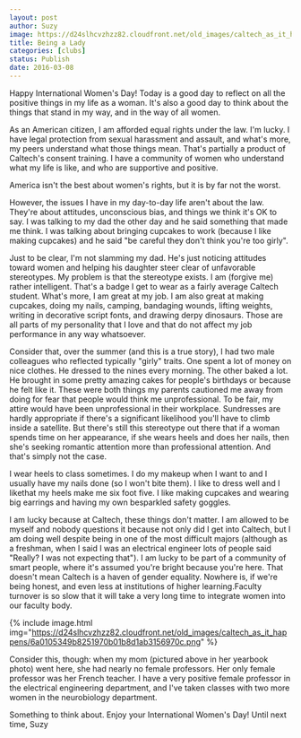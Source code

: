 ```yaml
---
layout: post
author: Suzy
image: https://d24slhcvzhzz82.cloudfront.net/old_images/caltech_as_it_happens/6a0105349b8251970b01b7c820d5d5970b.jpg
title: Being a Lady 
categories: [clubs]
status: Publish
date: 2016-03-08
---
```


Happy International Women's Day!
Today is a good day to reflect on all the positive things in my life as a woman. It's also a good day to think about the things that stand in my way, and in the way of all women.

As an American citizen, I am afforded equal rights under the law. I'm lucky. I have legal protection from sexual harassment and assault, and what's more, my peers understand what those things mean. That's partially a product of Caltech's consent training. I have a community of women who understand what my life is like, and who are supportive and positive.

America isn't the best about women's rights, but it is by far not the worst.

However, the issues I have in my day-to-day life aren't about the law. They're about attitudes, unconscious bias, and things we think it's OK to say. I was talking to my dad the other day and he said something that made me think. I was talking about bringing cupcakes to work (because I like making cupcakes) and he said "be careful they don't think you're too girly".

Just to be clear, I'm not slamming my dad. He's just noticing attitudes toward women and helping his daughter steer clear of unfavorable stereotypes. My problem is that the stereotype exists. I am (forgive me) rather intelligent. That's a badge I get to wear as a fairly average Caltech student. What's more, I am great at my job. I am also great at making cupcakes, doing my nails, camping, bandaging wounds, lifting weights, writing in decorative script fonts, and drawing derpy dinosaurs. Those are all parts of my personality that I love and that do not affect my job performance in any way whatsoever.

Consider that, over the summer (and this is a true story), I had two male colleagues who reflected typically "girly" traits. One spent a lot of money on nice clothes. He dressed to the nines every morning. The other baked a lot. He brought in some pretty amazing cakes for people's birthdays or because he felt like it. These were both things my parents cautioned me away from doing for fear that people would think me unprofessional. To be fair, my attire would have been unprofessional in their workplace. Sundresses are hardly appropriate if there's a significant likelihood you'll have to climb inside a satellite. But there's still this stereotype out there that if a woman spends time on her appearance, if she wears heels and does her nails, then she's seeking romantic attention more than professional attention. And that's simply not the case.

I wear heels to class sometimes. I do my makeup when I want to and I usually have my nails done (so I won't bite them). I like to dress well and I likethat my heels make me six foot five. I like making cupcakes and wearing big earrings and having my own besparkled safety goggles.

I am lucky because at Caltech, these things don't matter. I am allowed to be myself and nobody questions it because not only did I get into Caltech, but I am doing well despite being in one of the most difficult majors (although as a freshman, when I said I was an electrical engineer lots of people said "Really? I was not expecting that"). I am lucky to be part of a community of smart people, where it's assumed you're bright because you're here. That doesn't mean Caltech is a haven of gender equality. Nowhere is, if we're being honest, and even less at institutions of higher learning.Faculty turnover is so slow that it will take a very long time to integrate women into our faculty body.


{% include image.html img="https://d24slhcvzhzz82.cloudfront.net/old_images/caltech_as_it_happens/6a0105349b8251970b01b8d1ab3156970c.png" %}

Consider this, though: when my mom (pictured above in her yearbook photo) went here, she had nearly no female professors. Her only female professor was her French teacher. I have a very positive female professor in the electrical engineering department, and I've taken classes with two more women in the neurobiology department.

Something to think about. Enjoy your International Women's Day!
Until next time,
Suzy
